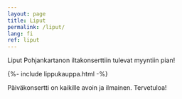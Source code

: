 ```yaml
---
layout: page
title: Liput
permalink: /liput/
lang: fi
ref: liput
---
```

Liput Pohjankartanon iltakonserttiin tulevat myyntiin pian!

{%- include lippukauppa.html -%}

Päiväkonsertti on kaikille avoin ja ilmainen. Tervetuloa!

